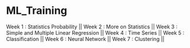 # ML_Training

Week 1 : Statistics Probability ||
Week 2 : More on Statistics ||
Week 3 : Simple and Multiple Linear Regression ||
Week 4 : Time Series ||
Week 5 : Classification ||
Week 6 : Neural Network ||
Week 7 : Clustering ||

